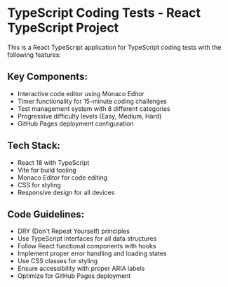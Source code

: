 <!-- Use this file to provide workspace-specific custom instructions to Copilot. For more details, visit https://code.visualstudio.com/docs/copilot/copilot-customization#_use-a-githubcopilotinstructionsmd-file -->

# TypeScript Coding Tests - React TypeScript Project

This is a React TypeScript application for TypeScript coding tests with the following features:

## Key Components:

- Interactive code editor using Monaco Editor
- Timer functionality for 15-minute coding challenges
- Test management system with 8 different categories
- Progressive difficulty levels (Easy, Medium, Hard)
- GitHub Pages deployment configuration

## Tech Stack:

- React 18 with TypeScript
- Vite for build tooling
- Monaco Editor for code editing
- CSS for styling
- Responsive design for all devices

## Code Guidelines:

- DRY (Don't Repeat Yourself) principles
- Use TypeScript interfaces for all data structures
- Follow React functional components with hooks
- Implement proper error handling and loading states
- Use CSS classes for styling
- Ensure accessibility with proper ARIA labels
- Optimize for GitHub Pages deployment

